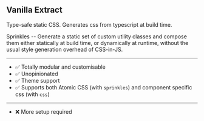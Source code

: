 ## Vanilla Extract

Type-safe static CSS. Generates css from typescript at build time.

Sprinkles -- Generate a static set of custom utility classes and compose them either statically at build time, or dynamically at runtime, without the usual style generation overhead of CSS-in-JS.

---

- ✅ Totally modular and customisable
- ✅ Unopinionated
- ✅ Theme support
- ✅ Supports both Atomic CSS (with `sprinkles`) and component specific css (with `css`)

---

- ❌ More setup required
